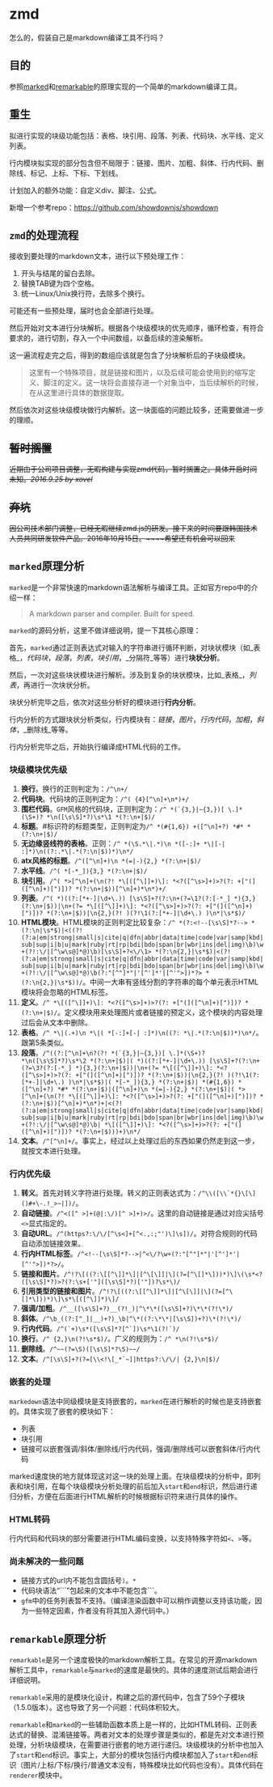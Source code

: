 # zmd

怎么的，假装自己是markdown编译工具不行吗？

## 目的

参照[marked](https://github.com/chjj/marked)和[remarkable](https://github.com/jonschlinkert/remarkable)的原理实现的一个简单的markdown编译工具。

## 重生

拟进行实现的块级功能包括：表格、块引用、段落、列表、代码块、水平线、定义列表。

行内模块拟实现的部分包含但不局限于：链接、图片、加粗、斜体、行内代码、删除线、标记、上标、下标、下划线。

计划加入的额外功能：自定义div、脚注、公式。

新增一个参考repo：<https://github.com/showdownjs/showdown>

## `zmd`的处理流程

接收到要处理的markdown文本，进行以下预处理工作：

1. 开头与结尾的留白去除。
2. 替换TAB键为四个空格。
3. 统一Linux/Unix换行符，去除多个换行。

可能还有一些预处理，届时也会全部进行处理。

然后开始对文本进行分块解析。根据各个块级模块的优先顺序，循环检查，有符合要求的，进行切割，存入一个中间数组，以备后续的渲染解析。

这一遍流程走完之后，得到的数组应该就是包含了分块解析后的子块级模块。

> 这里有一个特殊项目，就是链接和图片，以及后续可能会使用到的缩写定义、脚注的定义。这一块将会直接存进一个对象当中，当后续解析的时候，在从这里进行具体的数据提取。

然后依次对这些块级模块做行内解析。这一块面临的问题比较多，还需要做进一步的理顺。

## ~~暂时搁置~~

~~近期由于公司项目调整，无暇构建与实现zmd代码，暂时搁置之。具体开启时间未知。*2016.9.25 by xovel*~~

## ~~弃坑~~

~~因公司技术部门调整，已经无暇继续zmd.js的研发。接下来的时间要跟韩国技术人员共同研发软件产品。2016年10月15日。~~~~希望还有机会可以回来~~

## `marked`原理分析

`marked`是一个非常快速的markdown语法解析与编译工具。正如官方repo中的介绍一样：

> A markdown parser and compiler. Built for speed.

`marked`的源码分析，这里不做详细说明，提一下其核心原理：

首先，`marked`通过正则表达式对输入的字符串进行循环判断，对块状模块（如_表格_，_代码块_，_段落_，_列表_，_块引用_，_分隔符_等等）进行**块状分析**。

然后，一次对这些块状模块进行解析。涉及到复杂的块状模块，比如_表格_，_列表_，再进行一次块状分析。

块状分析完毕之后，依次对这些分析好的模块进行**行内分析**。

行内分析的方式跟块状分析类似，行内模块有：_链接_，_图片_，_行内代码_，_加粗_，_斜体_，_删除线_等等。

行内分析完毕之后，开始执行编译成HTML代码的工作。

### 块级模块优先级

1. **换行**。换行的正则判定为：`/^\n+/`
2. **代码块**。代码块的正则判定为：`/^( {4}[^\n]+\n*)+/`
3. **围栏代码**。`GFM`风格的代码块，正则判定为：`` /^ *(`{3,}|~{3,})[ \.]*(\S+)? *\n([\s\S]*?)\s*\1 *(?:\n+|$)/ ``<!--`-->
4. **标题**。#标识符的标题类型，正则判定为`/^ *(#{1,6}) +([^\n]+?) *#* *(?:\n+|$)/`
5. **无边缘竖线符的表格**。正则：`/^ *(\S.*\|.*)\n *([-:]+ *\|[-| :]*)\n((?:.*\|.*(?:\n|$))*)\n*/`
6. **atx风格的标题**。`/^([^\n]+)\n *(=|-){2,} *(?:\n+|$)/`
7. **水平线**。`/^( *[-*_]){3,} *(?:\n+|$)/`
8. **块引用**。`/^( *>[^\n]+(\n(?! *\[([^\]]+)\]: *<?([^\s>]+)>?(?: +["(]([^\n]+)[")])? *(?:\n+|$))[^\n]+)*\n*)+/`
9. **列表**。`/^( *)((?:[*+-]|\d+\.)) [\s\S]+?(?:\n+(?=\1?(?:[-*_] *){3,}(?:\n+|$))|\n+(?= *\[([^\]]+)\]: *<?([^\s>]+)>?(?: +["(]([^\n]+)[")])? *(?:\n+|$))|\n{2,}(?! )(?!\1(?:[*+-]|\d+\.) )\n*|\s*$)/`
10. **HTML模块**。HTML模块的正则判定比较复杂：`/^ *(?:<!--[\s\S]*?--> *(?:\n|\s*$)|<((?!(?:a|em|strong|small|s|cite|q|dfn|abbr|data|time|code|var|samp|kbd|sub|sup|i|b|u|mark|ruby|rt|rp|bdi|bdo|span|br|wbr|ins|del|img)\b)\w+(?!:\/|[^\w\s@]*@)\b)[\s\S]+?<\/\1> *(?:\n{2,}|\s*$)|<(?!(?:a|em|strong|small|s|cite|q|dfn|abbr|data|time|code|var|samp|kbd|sub|sup|i|b|u|mark|ruby|rt|rp|bdi|bdo|span|br|wbr|ins|del|img)\b)\w+(?!:\/|[^\w\s@]*@)\b(?:"[^"]*"|'[^']*'|[^'">])*?> *(?:\n{2,}|\s*$))/`。中间一大串有竖线分割的字符串的每个单元表示HTML模块将会忽略的HTML标签。
11. **定义**。`/^ *\[([^\]]+)\]: *<?([^\s>]+)>?(?: +["(]([^\n]+)[")])? *(?:\n+|$)/`。定义模块用来处理图片或者链接的预定义，这个模块的内容处理过后会从文本中删除。
12. **表格**。`/^ *\|(.+)\n *\|( *[-:]+[-| :]*)\n((?: *\|.*(?:\n|$))*)\n*/`。跟第5条类似。
13. **段落**。`` /^((?:[^\n]+\n?(?! *(`{3,}|~{3,})[ \.]*(\S+)? *\n([\s\S]*?)\s*\2 *(?:\n+|$)|( *)((?:[*+-]|\d+\.)) [\s\S]+?(?:\n+(?=\3?(?:[-*_] *){3,}(?:\n+|$))|\n+(?= *\[([^\]]+)\]: *<?([^\s>]+)>?(?: +["(]([^\n]+)[")])? *(?:\n+|$))|\n{2,}(?! )(?!\1(?:[*+-]|\d+\.) )\n*|\s*$)|( *[-*_]){3,} *(?:\n+|$)| *(#{1,6}) *([^\n]+?) *#* *(?:\n+|$)|([^\n]+)\n *(=|-){2,} *(?:\n+|$)|( *>[^\n]+(\n(?! *\[([^\]]+)\]: *<?([^\s>]+)>?(?: +["(]([^\n]+)[")])? *(?:\n+|$))[^\n]+)*\n*)+|<(?!(?:a|em|strong|small|s|cite|q|dfn|abbr|data|time|code|var|samp|kbd|sub|sup|i|b|u|mark|ruby|rt|rp|bdi|bdo|span|br|wbr|ins|del|img)\b)\w+(?!:\/|[^\w\s@]*@)\b| *\[([^\]]+)\]: *<?([^\s>]+)>?(?: +["(]([^\n]+)[")])? *(?:\n+|$)))+)\n*/ ``<!--`-->
14. **文本**。`/^[^\n]+/`。事实上，经过以上处理过后的东西如果仍然走到这一步，就按文本进行处理。

### 行内优先级

1. **转义**。首先对转义字符进行处理。转义的正则表达式为：`` /^\\([\\`*{}\[\]()#+\-.!_>~|])/ ``。
2. **自动链接**。`/^<([^ >]+(@|:\/)[^ >]+)>/`。这里的自动链接是通过对应尖括号`<>`显式指定的。
3. **自动URL**。`/^(https?:\/\/[^\s<]+[^<.,:;"')\]\s])/`。对符合规则的代码自动添加链接效果。
4. **行内HTML标签**。`/^<!--[\s\S]*?-->|^<\/?\w+(?:"[^"]*"|'[^']*'|[^'">])*?>/`。
5. **链接和图片**。`/^!?\[((?:\[[^\]]*\]|[^\[\]]|\](?=[^\[]*\]))*)\]\(\s*<?([\s\S]*?)>?(?:\s+['"]([\s\S]*?)['"])?\s*\)/`
6. **引用类型的链接和图片**。`/^!?\[((?:\[[^\]]*\]|[^\[\]]|\](?=[^\[]*\]))*)\]\s*\[([^\]]*)\]/`
7. **强调/加粗**。`/^__([\s\S]+?)__(?!_)|^\*\*([\s\S]+?)\*\*(?!\*)/`
8. **斜体**。`/^\b_((?:[^_]|__)+?)_\b|^\*((?:\*\*|[\s\S])+?)\*(?!\*)/`
9. **行内代码**。`` /^(`+)\s*([\s\S]*?[^`])\s*\1(?!`)/ ``<!--`-->
10. **换行**。`/^ {2,}\n(?!\s*$)/`。广义的规则为：`/^ *\n(?!\s*$)/`
11. **删除线**。`/^~~(?=\S)([\s\S]*?\S)~~/`
12. **文本**。`` /^[\s\S]+?(?=[\\<!\[_*`~]|https?:\/\/| {2,}\n|$)/ ``

### 嵌套的处理

`markedown`语法中同级模块是支持嵌套的，`marked`在进行解析的时候也是支持嵌套的。具体实现了嵌套的模块如下：

- 列表
- 块引用
- 链接可以嵌套强调/斜体/删除线/行内代码，强调/删除线可以嵌套斜体/行内代码

marked速度快的地方就体现这对这一块的处理上面。在块级模块的分析中，即列表和块引用，在每个块级模块分析处理的前后加入`start`和`end`标识，然后进行递归分析，方便在后面进行HTML解析的时候根据标识符来进行具体的操作。

### HTML转码

行内代码和代码块的部分需要进行HTML编码变换，以支持特殊字符如`<`、`>`等。

### 尚未解决的一些问题

- 链接方式的url内不能包含圆括号`)`。`*`
- 代码块语法“\`\`\`”包起来的文本中不能包含\`\`\`。
- `gfm`中的任务列表暂不支持。（编译渲染函数中可以稍作调整以支持该功能，因为一些特定因素，作者没有将其加入源代码中。）

## `remarkable`原理分析

`remarkable`是另一个速度极快的markdown解析工具。在常见的开源markdown解析工具中，`remarkable`与`marked`的速度是最快的。具体的速度测试后期会进行详细说明。

`remarkable`采用的是模块化设计，构建之后的源代码中，包含了59个子模块（1.5.0版本）。这也导致了另一个问题：代码体积较大。

`remarkable`和`marked`的一些辅助函数本质上是一样的，比如HTML转码、正则表达式的替换、混淆链接等。两者对文本的处理步骤是类似的，都是先对文本进行预处理，分析块级模块，在需要进行嵌套的地方进行递归。块级模块的分析中也加入了`start`和`end`标识。事实上，大部分的模块包括行内模块都加入了`start`和`end`标识（图片/上标/下标/换行/普通文本没有，特殊模块比如代码也没有）。具体代码在`renderer`模块中。

